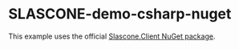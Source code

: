 # SLASCONE-demo-csharp-nuget

This example uses the official [Slascone.Client NuGet package](https://www.nuget.org/packages/Slascone.Client).
